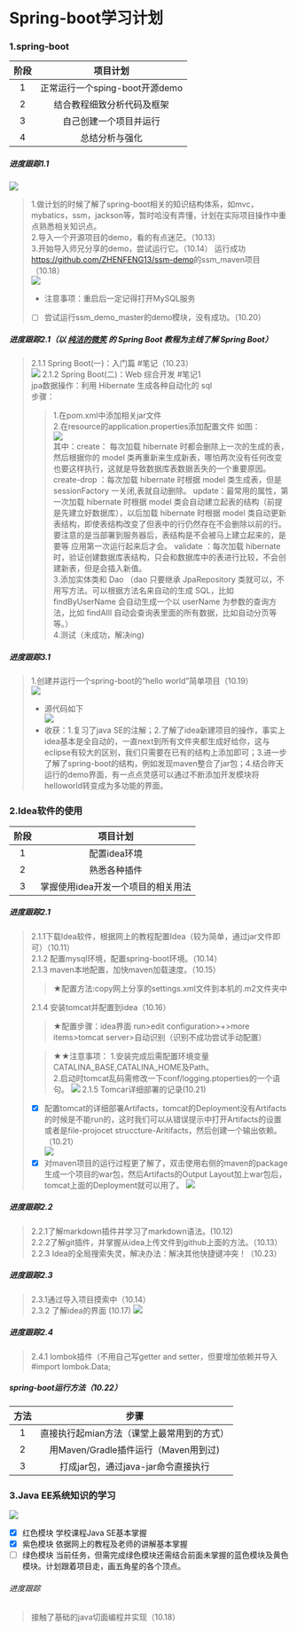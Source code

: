 # Spring-boot学习计划

### 1.spring-boot
| 阶段 | 项目计划 |
| :------: | :------: |
|1|正常运行一个sping-boot开源demo|
|2|结合教程细致分析代码及框架|
|3|自己创建一个项目并运行|
|4|总结分析与强化|

##### 进度跟踪1.1
![](./pic/数据库状态.png)
> 1.做计划的时候了解了spring-boot相关的知识结构体系，如mvc，mybatics，ssm，jackson等，暂时哈没有弄懂，计划在实际项目操作中重点熟悉相关知识点。  
> 2.导入一个开源项目的demo，看的有点迷茫。（10.13）  
> 3.开始导入师兄分享的demo，尝试运行它。（10.14）
> 运行成功<https://github.com/ZHENFENG13/ssm-demo>的ssm_maven项目（10.18）  
 ![](./pic/ssm_demo首页.png)
>- 注意事项：重启后一定记得打开MySQL服务  
>- [ ] 尝试运行ssm_demo_master的demo模块，没有成功。（10.20）  
##### 进度跟踪2.1（以 [纯洁的微笑](http://www.ityouknow.com/spring-boot.html) 的 Spring Boot 教程为主线了解 Spring Boot）
> 2.1.1 Spring Boot(一)：入门篇  #笔记（10.23）  
 ![](./pic/111.png)
> 2.1.2 Spring Boot(二)：Web 综合开发 #笔记1   
 >  jpa数据操作：利用 Hibernate 生成各种自动化的 sql  
 >  步骤：  
 >> 1.在pom.xml中添加相关jar文件  
 >> 2.在resource的application.properties添加配置文件 如图：  
 >> ![](./pic/2.png)  
 >> 其中：create： 每次加载 hibernate 时都会删除上一次的生成的表，然后根据你的 model 类再重新来生成新表，哪怕两次没有任何改变也要这样执行，这就是导致数据库表数据丢失的一个重要原因。
       create-drop ：每次加载 hibernate 时根据 model 类生成表，但是 sessionFactory 一关闭,表就自动删除。
       update：最常用的属性，第一次加载 hibernate 时根据 model 类会自动建立起表的结构（前提是先建立好数据库），以后加载 hibernate 时根据 model 类自动更新表结构，即使表结构改变了但表中的行仍然存在不会删除以前的行。要注意的是当部署到服务器后，表结构是不会被马上建立起来的，是要等 应用第一次运行起来后才会。
       validate ：每次加载 hibernate 时，验证创建数据库表结构，只会和数据库中的表进行比较，不会创建新表，但是会插入新值。  
 >> 3.添加实体类和 Dao （dao 只要继承 JpaRepository 类就可以，不用写方法。可以根据方法名来自动的生成 SQL，比如findByUserName 会自动生成一个以 userName 为参数的查询方法，比如 findAlll 自动会查询表里面的所有数据，比如自动分页等等。）  
 >> 4.测试（未成功，解决ing)
##### 进度跟踪3.1
> 1.创建并运行一个spring-boot的“hello world”简单项目（10.19）  
![](./pic/helloworld.png)  
> - 源代码如下  
  ![](./pic/源码.png)
>- 收获：1.复习了java SE的注解；2.了解了idea新建项目的操作，事实上idea基本是全自动的，一直next到所有文件夹都生成好给你，这与eclipse有较大的区别，我们只需要在已有的结构上添加即可；3.进一步了解了spring-boot的结构，例如发现maven整合了jar包；4.结合昨天运行的demo界面，有一点点灵感可以通过不断添加开发模块将helloworld转变成为多功能的界面。

### 2.Idea软件的使用
| 阶段 | 项目计划 |
| :------: | :------: |
|1|配置idea环境|
|2|熟悉各种插件|
|3|掌握使用idea开发一个项目的相关用法|
##### 进度跟踪2.1
> 2.1.1下载Idea软件，根据网上的教程配置Idea（较为简单，通过jar文件即可）（10.11）  
> 2.1.2 配置mysql环境，配置spring-boot环境。（10.14）  
> 2.1.3 maven本地配置，加快maven加载速度。（10.15）  
>> &#9733;配置方法:copy网上分享的settings.xml文件到本机的.m2文件夹中  
>
> 2.1.4 安装tomcat并配置到idea（10.16）  
>> &#9733;配置步骤：idea界面 run>edit configuration>+>more items>tomcat server>自动识别（识别不成功尝试手动配置）  
>
>> &#9733;&#9733;注意事项：
> 1.安装完成后需配置环境变量CATALINA_BASE,CATALINA_HOME及Path。  
> 2.启动时tomcat乱码需修改一下conf/logging.ptoperties的一个语句。
![](./pic/tomcat乱码更正方法.png)
> 2.1.5 Tomcar详细部署的记录(10.21)
> - [x] 配置tomcat的详细部署Artifacts，tomcat的Deployment没有Artifacts的时候是不能run的，这时我们可以从错误提示中打开Artifacts的设置或者是file-projocet struccture-Aritifacts，然后创建一个输出依赖。（10.21）  
 ![](./pic/artifacts.png)  
 > - [x] 对maven项目的运行过程更了解了，双击使用右侧的maven的package生成一个项目的war包，然后Artifacts的Output Layout加上war包后，tomcat上面的Deployment就可以用了。
 ![](./pic/depolyment.png)  
##### 进度跟踪2.2
> 2.2.1了解markdown插件并学习了markdown语法。(10.12)  
> 2.2.2了解git插件，并掌握从idea上传文件到github上面的方法。（10.13）  
> 2.2.3 Idea的全局搜索失灵，解决办法：解决其他快捷键冲突！（10.23）
##### 进度跟踪2.3
> 2.3.1通过导入项目摸索中（10.14）  
> 2.3.2 了解idea的界面  (10.17)
> ![](./pic/idea界面.jpg)
##### 进度跟踪2.4
> 2.4.1 lombok插件（不用自己写getter and setter，但要增加依赖并导入
> #import lombok.Data;
##### spring-boot运行方法（10.22）
| 方法 | 步骤 |
| :------: | :------: |
|1|直接执行起mian方法（课堂上最常用到的方式）|
|2|用Maven/Gradle插件运行（Maven用到过)|
|3|打成jar包，通过java-jar命令直接执行|

### 3.Java EE系统知识的学习
![](./pic/13.jpg)
- [x] 红色模块 学校课程Java SE基本掌握
- [x] 紫色模块 依据网上的教程及老师的讲解基本掌握
- [ ] 绿色模块 当前任务，但需完成绿色模块还需结合前面未掌握的蓝色模块及黄色模块。计划跟着项目走，画五角星的各个顶点。
###### 进度跟踪
> 接触了基础的java切面编程并实现（10.18）